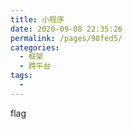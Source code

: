 ```yaml
---
title: 小程序
date: 2020-09-08 22:35:26
permalink: /pages/98fed5/
categories: 
  - 框架
  - 跨平台
tags: 
  - 
---
```

flag